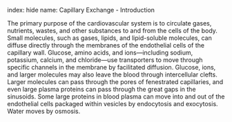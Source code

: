 index: hide
name: Capillary Exchange - Introduction

The primary purpose of the cardiovascular system is to circulate gases, nutrients, wastes, and other substances to and from the cells of the body. Small molecules, such as gases, lipids, and lipid-soluble molecules, can diffuse directly through the membranes of the endothelial cells of the capillary wall. Glucose, amino acids, and ions—including sodium, potassium, calcium, and chloride—use transporters to move through specific channels in the membrane by facilitated diffusion. Glucose, ions, and larger molecules may also leave the blood through intercellular clefts. Larger molecules can pass through the pores of fenestrated capillaries, and even large plasma proteins can pass through the great gaps in the sinusoids. Some large proteins in blood plasma can move into and out of the endothelial cells packaged within vesicles by endocytosis and exocytosis. Water moves by osmosis.
